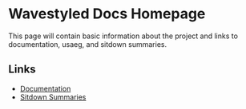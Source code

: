 # Wavestyled Docs Homepage

This page will contain basic information about the project and links to documentation, usaeg, and sitdown summaries.

## Links
- [Documentation](https://wavestyledapp.github.io/wave-docs/documentation)
- [Sitdown Summaries](https://wavestyledapp.github.io/wave-docs/summaries)

